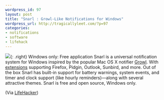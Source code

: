 ```yaml
--- 
wordpress_id: 97
layout: post
title: "Snarl : Growl-Like Notifications for Windows"
wordpress_url: http://tragicallyleet.com/?p=97
categories:
- notifications
- software
- lifehack
---
```


![](http://www.lifehacker.com/assets/resources/2008/07/snarl.png){: .right} Windows only: Free application Snarl is a universal notification system for Windows inspired by the popular Mac OS X notifier [Growl](http://growl.info/).  With [extensions](http://www.fullphat.net/extensions/index.html) supporting Firefox, Pidgin, Outlook, Sunbird, and more. Out of the box Snarl has built-in support for battery warnings, system events, and timer and clock support (like hourly reminders)—along with several attractive themes. Snarl is free and open source, Windows only. 

(Via [LifeHacker](http://lifehacker.com/399381/snarl-displays-growl+like-universal-notifications))

